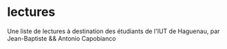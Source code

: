 # lectures
Une liste de lectures à destination des étudiants de l'IUT de Haguenau, par Jean-Baptiste && Antonio Capobianco
